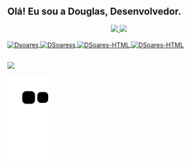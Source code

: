 ## Olá! Eu sou a Douglas, Desenvolvedor.
<div align="center">
  <a href="https://github.com/DSoares96">
  <img height="170em"  src="https://github-readme-stats.vercel.app/api?username=DSoares96&show_icons=true&theme=dracula&include_all_commits=true&count_private=true"/>
  <img height="170em"  src="https://github-readme-stats.vercel.app/api/top-langs/?username=DSoares96&layout=compact&langs_count=7&theme=dracula"/>
</div>
  <div style="display: inline_block"><br>
  <img align="center" alt="Dsoares" height="70" width="80" src="https://1000logos.net/wp-content/uploads/2021/12/Dynamics-365-logo-500x281.png">       
  <img align="center" alt="DSoaress" height="30" width="40" src="https://cdn.jsdelivr.net/gh/devicons/devicon/icons/csharp/csharp-original.svg">
  <img align="center" alt="DSoares-HTML" height="30" width="40" src="https://cdn.jsdelivr.net/gh/devicons/devicon/icons/dotnetcore/dotnetcore-original.svg">
  <img align="center" alt="DSoares-HTML" height="30" width="40" src="https://cdn.jsdelivr.net/gh/devicons/devicon/icons/javascript/javascript-original.svg">
  
  
</div>
  
  ##
 
<div> 

  <a href="https://www.linkedin.com/in/douglas-soares-devdynamics/" target="_blank"><img src="https://img.shields.io/badge/-LinkedIn-%230077B5?style=for-the-badge&logo=linkedin&logoColor=white" target="_blank"></a> 
 
![Snake animation](https://github.com/Annakaroliny/Annakaroliny/blob/output/github-contribution-grid-snake.svg)
 
</div>
